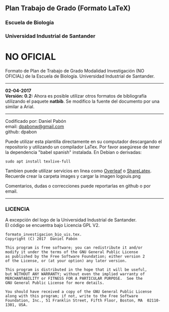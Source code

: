 ## Plan Trabajo de Grado (Formato LaTeX) ##
### Escuela de Biología ###
### Universidad Industrial de Santander ###
# NO OFICIAL #

Formato de Plan de Trabajo de Grado Modalidad Investigación (NO OFICIAL) de la Escuela de Biología. Universidad Industrial de Santander.
***
**02-04-2017**  
**Versión: 0.2:** Ahora es posible utilizar otros formatos de bibliografía utilizando el paquete **natbib**. Se modifico la fuente del documento por una similar a Arial.
***
Codificado por: Daniel Pabón  
email: dpabonw@gmail.com  
github: dpabon

Puede utilizar esta plantilla directamente en su computador descargando el repositorio y utilizando un compilador LaTex. Por favor asegúrese de tener la dependencia "babel spanish" instalada. En Debian o derivadas:

````
sudo apt install texlive-full
````

Tambien puede utilizar servicios en linea como [Overleaf](https://www.overleaf.com/) o [ShareLatex](https://www.sharelatex.com). Recuerde crear la carpeta images y cargar la imagen logouis.png

Comentarios, dudas o correcciones puede reportarlas en github o por email.

---

### LICENCIA ###

A excepción del logo de la Universidad Industrial de Santander.   
El código se encuentra bajo Licencia GPL V2.
```
formato_investigacion_bio_uis.tex.
Copyright (C) 2017  Daniel Pabón

This program is free software; you can redistribute it and/or
modify it under the terms of the GNU General Public License
as published by the Free Software Foundation; either version 2
of the License, or (at your option) any later version.

This program is distributed in the hope that it will be useful,
but WITHOUT ANY WARRANTY; without even the implied warranty of
MERCHANTABILITY or FITNESS FOR A PARTICULAR PURPOSE.  See the
GNU General Public License for more details.

You should have received a copy of the GNU General Public License
along with this program; if not, write to the Free Software
Foundation, Inc., 51 Franklin Street, Fifth Floor, Boston, MA  02110-1301, USA.
```
